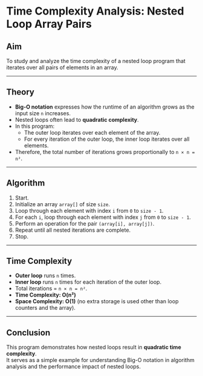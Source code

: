 # Time Complexity Analysis: Nested Loop Array Pairs

## Aim
To study and analyze the time complexity of a nested loop program that iterates over all pairs of elements in an array.

---

## Theory
- **Big-O notation** expresses how the runtime of an algorithm grows as the input size `n` increases.  
- Nested loops often lead to **quadratic complexity**.  
- In this program:
  - The outer loop iterates over each element of the array.  
  - For every iteration of the outer loop, the inner loop iterates over all elements.  
- Therefore, the total number of iterations grows proportionally to `n × n = n²`.

---

## Algorithm
1. Start.  
2. Initialize an array `array[]` of size `size`.  
3. Loop through each element with index `i` from `0` to `size - 1`.  
4. For each `i`, loop through each element with index `j` from `0` to `size - 1`.  
5. Perform an operation for the pair `(array[i], array[j])`.  
6. Repeat until all nested iterations are complete.  
7. Stop.

---

## Time Complexity
- **Outer loop** runs `n` times.  
- **Inner loop** runs `n` times for each iteration of the outer loop.  
- Total iterations = `n × n = n²`.  
- **Time Complexity: O(n²)**  
- **Space Complexity: O(1)** (no extra storage is used other than loop counters and the array).

---

## Conclusion
This program demonstrates how nested loops result in **quadratic time complexity**.  
It serves as a simple example for understanding Big-O notation in algorithm analysis and the performance impact of nested loops.
